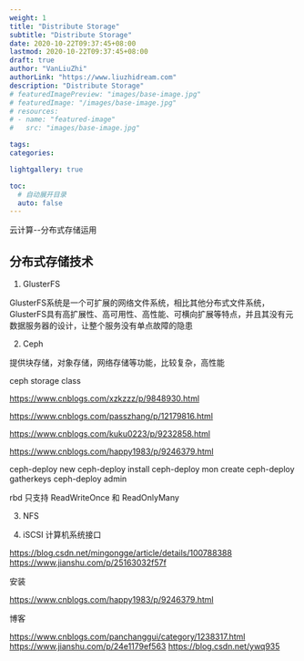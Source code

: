 ```yaml
---
weight: 1
title: "Distribute Storage"
subtitle: "Distribute Storage"
date: 2020-10-22T09:37:45+08:00
lastmod: 2020-10-22T09:37:45+08:00
draft: true
author: "VanLiuZhi"
authorLink: "https://www.liuzhidream.com"
description: "Distribute Storage"
# featuredImagePreview: "images/base-image.jpg"
# featuredImage: "/images/base-image.jpg"
# resources:
# - name: "featured-image"
#   src: "images/base-image.jpg"

tags: 
categories: 

lightgallery: true

toc:
  # 自动展开目录
  auto: false
---
```


云计算--分布式存储运用

<!--more-->

## 分布式存储技术

1. GlusterFS 

GlusterFS系统是一个可扩展的网络文件系统，相比其他分布式文件系统，GlusterFS具有高扩展性、高可用性、高性能、可横向扩展等特点，并且其没有元数据服务器的设计，让整个服务没有单点故障的隐患

2. Ceph

提供块存储，对象存储，网络存储等功能，比较复杂，高性能

ceph storage class

https://www.cnblogs.com/xzkzzz/p/9848930.html

https://www.cnblogs.com/passzhang/p/12179816.html

https://www.cnblogs.com/kuku0223/p/9232858.html

https://www.cnblogs.com/happy1983/p/9246379.html


ceph-deploy new
ceph-deploy install
ceph-deploy mon create
ceph-deploy gatherkeys
ceph-deploy admin

rbd 只支持 ReadWriteOnce 和 ReadOnlyMany


3. NFS

4. iSCSI 计算机系统接口


https://blog.csdn.net/mingongge/article/details/100788388
https://www.jianshu.com/p/25163032f57f


安装

https://www.cnblogs.com/happy1983/p/9246379.html


博客

https://www.cnblogs.com/panchanggui/category/1238317.html
https://www.jianshu.com/p/24e1179ef563
https://blog.csdn.net/ywq935